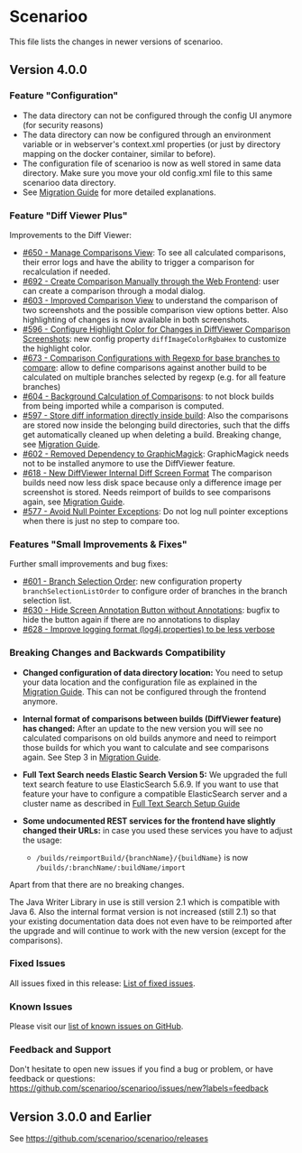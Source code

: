 # Scenarioo

This file lists the changes in newer versions of scenarioo.

## Version 4.0.0 

### Feature "Configuration"

* The data directory can not be configured through the config UI anymore (for security reasons)
* The data directory can now be configured through an environment variable or in webserver's context.xml properties (or just by directory mapping on the docker container, similar to before).
* The configuration file of scenarioo is now as well stored in same data directory. Make sure you move your old config.xml file to this same scenarioo data directory.
* See [Migration Guide](docs/setup/Migration-Guide.md) for more detailed explanations.

### Feature "Diff Viewer Plus"

Improvements to the Diff Viewer:

* [#650 - Manage Comparisons View](https://github.com/scenarioo/scenarioo/issues/650): To see all calculated comparisons, their error logs and have the ability to trigger a comparison for recalculation if needed.
* [#692 - Create Comparison Manually through the Web Frontend](https://github.com/scenarioo/scenarioo/issues/692): user can create a comparison through a modal dialog.
* [#603 - Improved Comparison View](https://github.com/scenarioo/scenarioo/issues/603) to understand the comparison of two screenshots and the possible comparison view options better. Also highlighting of changes is now available in both screenshots.
* [#596 - Configure Highlight Color for Changes in DiffViewer Comparison Screenshots](https://github.com/scenarioo/scenarioo/issues/596): new config property `diffImageColorRgbaHex` to customize the highlight color.
* [#673 - Comparison Configurations with Regexp for base branches to compare](https://github.com/scenarioo/scenarioo/issues/673): allow to define comparisons against another build to be calculated on multiple branches selected by regexp (e.g. for all feature branches)
* [#604 - Background Calculation of Comparisons](https://github.com/scenarioo/scenarioo/issues/604): to not block builds from being imported while a comparison is computed.
* [#597 - Store diff information directly inside build](https://github.com/scenarioo/scenarioo/issues/597): Also the comparisons are stored now inside the belonging build directories, such that the diffs get automatically cleaned up when deleting a build. Breaking change, see [Migration Guide](docs/setup/Migration-Guide.md).
* [#602 - Removed Dependency to GraphicMagick](https://github.com/scenarioo/scenarioo/issues/602): GraphicMagick needs not to be installed anymore to use the DiffViewer feature.
* [#618 - New DiffViewer Internal Diff Screen Format](https://github.com/scenarioo/scenarioo/issues/618) The comparison builds need now less disk space because only a difference image per screenshot is stored. Needs reimport of builds to see comparisons again, see [Migration Guide](docs/setup/Migration-Guide.md).
* [#577 - Avoid Null Pointer Exceptions](https://github.com/scenarioo/scenarioo/issues/577): Do not log null pointer exceptions when there is just no step to compare too.

### Features "Small Improvements & Fixes"

Further small improvements and bug fixes:

* [#601 - Branch Selection Order](https://github.com/scenarioo/scenarioo/issues/601): new configuration property `branchSelectionListOrder` to configure order of branches in the branch selection list. 
* [#630 - Hide Screen Annotation Button without Annotations](https://github.com/scenarioo/scenarioo/issues/630): bugfix to hide the button again if there are no annotations to display
* [#628 - Improve logging format (log4j.properties) to be less verbose](https://github.com/scenarioo/scenarioo/issues/628)

### Breaking Changes and Backwards Compatibility

* **Changed configuration of data directory location:** You need to setup your data location and the configuration file 
as explained in the [Migration Guide](docs/setup/Migration-Guide.md). This can not be configured through the frontend anymore.

* **Internal format of comparisons between builds (DiffViewer feature) has changed:** After an update to the new version you will see no calculated comparisons on old builds anymore and need to reimport those builds for which you want to calculate and see comparisons again. See Step 3 in [Migration Guide](docs/setup/Migration-Guide.md).

* **Full Text Search needs Elastic Search Version 5:** We upgraded the full text search feature to use ElasticSearch 5.6.9. If you want to use that feature your have to configure a compatible ElasticSearch server and a cluster name as described in [Full Text Search Setup Guide](docs/features/full-text-search/setup.md)

* **Some undocumented REST services for the frontend have slightly changed their URLs:** in case you used these services you have to adjust the usage:
    * `/builds/reimportBuild/{branchName}/{buildName}` is now `/builds/:branchName/:buildName/import`

Apart from that there are no breaking changes.

The Java Writer Library in use is still version 2.1 which is compatible with Java 6. 
Also the internal format version is not increased (still 2.1) so that your existing documentation data 
does not even have to be reimported after the upgrade and will continue to work with the new version (except for the comparisons).

### Fixed Issues

All issues fixed in this release: [List of fixed issues](https://github.com/scenarioo/scenarioo/milestone/33?closed=1).

### Known Issues

Please visit our [list of known issues on GitHub](https://github.com/scenarioo/scenarioo/labels/known-issue).

### Feedback and Support

Don't hesitate to open new issues if you find a bug or problem, or have feedback or questions:
https://github.com/scenarioo/scenarioo/issues/new?labels=feedback

  
## Version 3.0.0 and Earlier 

See https://github.com/scenarioo/scenarioo/releases
  
